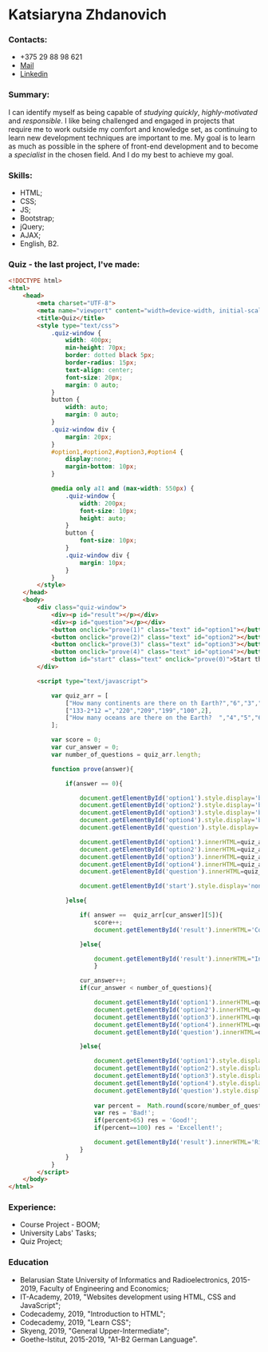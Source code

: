 # Katsiaryna Zhdanovich

### Contacts:
* +375 29 88 98 621
* [Mail](mailto:zhdanovichkat@gmail.com)
* [Linkedin](https://www.linkedin.com/in/katsiaryna-zhdanovich/)

### Summary:
I can identify myself as being capable of *studying quickly*, *highly-motivated* and *responsible*. I like being challenged and engaged in projects that require me to work outside my comfort and knowledge set, as continuing to learn new development techniques are important to me.
My goal is to learn as much as possible in the sphere of front-end development and to become a _specialist_ in the chosen field.
And I do my best to achieve my goal.

### Skills:
* HTML;
* CSS;
* JS;
* Bootstrap;
* jQuery;
* AJAX;
* English, B2.

### Quiz - the last project, I've made:
```HTML
<!DOCTYPE html>
<html>
	<head>
		<meta charset="UTF-8">
		<meta name="viewport" content="width=device-width, initial-scale=1.0">
        <title>Quiz</title>
        <style type="text/css">
			.quiz-window {
				width: 400px;
				min-height: 70px;
				border: dotted black 5px;
				border-radius: 15px;
				text-align: center;
				font-size: 20px;
				margin: 0 auto;
			}
			button {
				width: auto;
				margin: 0 auto;
			}
			.quiz-window div {
				margin: 20px;
			}
			#option1,#option2,#option3,#option4 {
				display:none;
				margin-bottom: 10px;
			}

			@media only all and (max-width: 550px) {
				.quiz-window {
					width: 200px;
					font-size: 10px;
					height: auto;
				}
				button {
					font-size: 10px;
				}
				.quiz-window div {
					margin: 10px;
				}
			}
		</style>
	</head>
	<body>
		<div class="quiz-window">			
			<div><p id="result"></p></div>
			<div><p id="question"></p></div>
			<button onclick="prove(1)" class="text" id="option1"></button>
			<button onclick="prove(2)" class="text" id="option2"></button>
			<button onclick="prove(3)" class="text" id="option3"></button>
			<button onclick="prove(4)" class="text" id="option4"></button>
			<button id="start" class="text" onclick="prove(0)">Start the quiz</button>
		</div>

		<script type="text/javascript">

			var quiz_arr = [
				["How many continents are there on th Earth?","6","3","7","10",3],
				["133-2*12 =","220","209","199","100",2],
				["How many oceans are there on the Earth?  ","4","5","6","7",1],
			];

			var score = 0;
			var cur_answer = 0;
			var number_of_questions = quiz_arr.length;

			function prove(answer){

				if(answer == 0){ 

					document.getElementById('option1').style.display='block';
					document.getElementById('option2').style.display='block';
					document.getElementById('option3').style.display='block';
					document.getElementById('option4').style.display='block';
					document.getElementById('question').style.display='block';

					document.getElementById('option1').innerHTML=quiz_arr[cur_answer][1];
					document.getElementById('option2').innerHTML=quiz_arr[cur_answer][2];
					document.getElementById('option3').innerHTML=quiz_arr[cur_answer][3];
					document.getElementById('option4').innerHTML=quiz_arr[cur_answer][4];
					document.getElementById('question').innerHTML=quiz_arr[cur_answer][0];

					document.getElementById('start').style.display='none';

				}else{

					if( answer ==  quiz_arr[cur_answer][5]){
						score++;
						document.getElementById('result').innerHTML='Correct!';

					}else{

						document.getElementById('result').innerHTML="Incorrect! Right answer: " + quiz_arr[cur_answer][quiz_arr[cur_answer][5]];
						}

					cur_answer++;
					if(cur_answer < number_of_questions){

						document.getElementById('option1').innerHTML=quiz_arr[cur_answer][1];
						document.getElementById('option2').innerHTML=quiz_arr[cur_answer][2];
						document.getElementById('option3').innerHTML=quiz_arr[cur_answer][3];
						document.getElementById('option4').innerHTML=quiz_arr[cur_answer][4];
						document.getElementById('question').innerHTML=quiz_arr[cur_answer][0];

					}else{

						document.getElementById('option1').style.display='none';
						document.getElementById('option2').style.display='none';
						document.getElementById('option3').style.display='none';
						document.getElementById('option4').style.display='none';
						document.getElementById('question').style.display='none';
						
						var percent =  Math.round(score/number_of_questions*100);				
						var res = 'Bad!';
						if(percent>65) res = 'Good!';
						if(percent==100) res = 'Excellent!';

						document.getElementById('result').innerHTML='Right answers: ' + score + ' out of ' + number_of_questions + ' (' + percent + '%)<br>' + res;
					}
				}
			}
		</script>
	</body>
</html>
```

### Experience:
* Course Project - BOOM;
* University Labs' Tasks;
* Quiz Project;

### Education
* Belarusian State University of Informatics and Radioelectronics, 2015-2019, Faculty of Engineering and Economics;
* IT-Academy, 2019, "Websites development using HTML, CSS and JavaScript";
* Codecademy, 2019, "Introduction to HTML";
* Codecademy, 2019, "Learn CSS";
* Skyeng, 2019, "General Upper-Intermediate";
* Goethe-Istitut, 2015-2019, "A1-B2 German Language".
